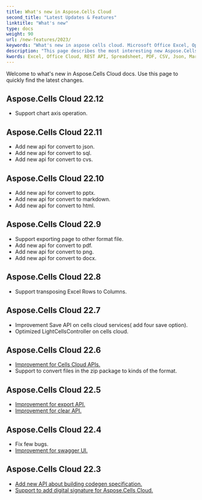 ```yaml
---
title: What's new in Aspose.Cells Cloud
second_title: "Latest Updates & Features"
linktitle: "What's new"
type: docs
weight: 90
url: /new-features/2023/
keywords: "What's new in aspose cells cloud. Microsoft Office Excel, Open Office Spreadsheet, CSV, PDF."
description: "This page describes the most interesting new Aspose.Cells Cloud features introduced in recent releases."
kwords: Excel, Office Cloud, REST API, Spreadsheet, PDF, CSV, Json, Markdown, What's new in Aspose.Cells Cloud
---
```


Welcome to what's new in Aspose.Cells Cloud docs. Use this page to quickly find the latest changes.

## Aspose.Cells Cloud 22.12

- Support chart axis operation.

## Aspose.Cells Cloud 22.11

- Add new api for convert to json.
- Add new api for convert to sql.
- Add new api for convert to cvs.

## Aspose.Cells Cloud 22.10

- Add new api for convert to pptx.
- Add new api for convert to markdown.
- Add new api for convert to html.

## Aspose.Cells Cloud 22.9

- Support exporting page to other format file.
- Add new api for convert to pdf.
- Add new api for convert to png.
- Add new api for convert to docx.

## Aspose.Cells Cloud 22.8

- Support transposing Excel Rows to Columns.

## Aspose.Cells Cloud 22.7

- Improvement Save API on cells cloud services( add four save option).
- Optimized LightCellsController on cells cloud.

## Aspose.Cells Cloud 22.6

- [Improvement for Cells Cloud APIs.](/cells/aspose-cells-cloud-22-6-release-notes/)
- Support to convert files in the zip package to kinds of the format.

## Aspose.Cells Cloud 22.5

- [Improvement for export API.](https://docs.aspose.cloud/cells/export/)
- [Improvement for clear API.](https://docs.aspose.cloud/cells/clear/)

## Aspose.Cells Cloud 22.4

- Fix few bugs.
- [Improvement for swagger UI.](https://apireference.aspose.cloud/cells/)

## Aspose.Cells Cloud 22.3

- [Add new API about building codegen specification.](https://api.aspose.cloud/v3.0/cells/codegen/spec)
- [Support to add digital signature for Aspose.Cells Cloud.](/cells/workbook/digital-signature/)
